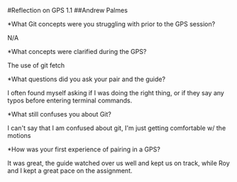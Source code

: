 #Reflection on GPS 1.1
##Andrew Palmes

*What Git concepts were you struggling with prior to the GPS session?

N/A

*What concepts were clarified during the GPS?

The use of git fetch

*What questions did you ask your pair and the guide?

I often found myself asking if I was doing the right thing, or if they say any typos before entering terminal commands.

*What still confuses you about Git?

I can't say that I am confused about git, I'm just getting comfortable w/ the motions


*How was your first experience of pairing in a GPS?

It was great, the guide watched over us well and kept us on track, while Roy and I kept a great pace on the assignment.